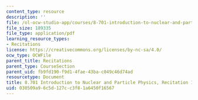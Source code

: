 ```yaml
---
content_type: resource
description: ''
file: /ol-ocw-studio-app/courses/8-701-introduction-to-nuclear-and-particle-physics-fall-2020/030509a96c5d127cc3f81a6450f16567_MIT8_701f20_rec16_soln.pdf
file_size: 189335
file_type: application/pdf
learning_resource_types:
- Recitations
license: https://creativecommons.org/licenses/by-nc-sa/4.0/
ocw_type: OCWFile
parent_title: Recitations
parent_type: CourseSection
parent_uid: fb9fd190-f9d1-4fae-43ba-c049c46d74ad
resourcetype: Document
title: 8.701 Introduction to Nuclear and Particle Physics, Recitation 16 Solutions
uid: 030509a9-6c5d-127c-c3f8-1a6450f16567
---
```

